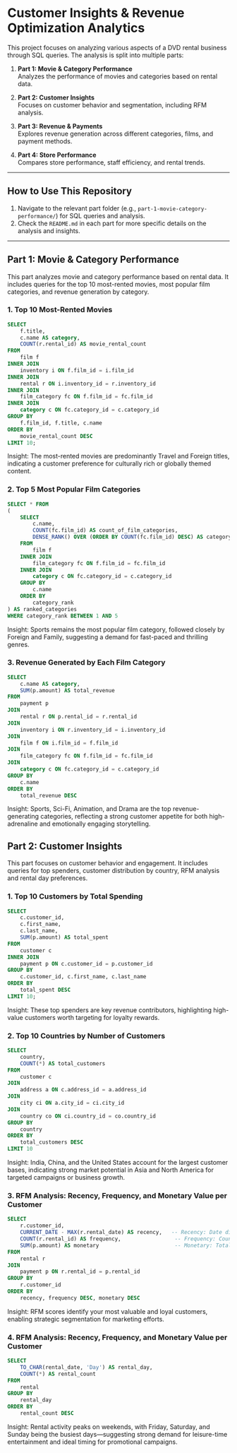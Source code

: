 # Customer Insights & Revenue Optimization Analytics

This project focuses on analyzing various aspects of a DVD rental business through SQL queries. The analysis is split into multiple parts:

1. **Part 1: Movie & Category Performance**  
   Analyzes the performance of movies and categories based on rental data.

2. **Part 2: Customer Insights**  
   Focuses on customer behavior and segmentation, including RFM analysis.

3. **Part 3: Revenue & Payments**  
   Explores revenue generation across different categories, films, and payment methods.

4. **Part 4: Store Performance**  
   Compares store performance, staff efficiency, and rental trends.

---

## How to Use This Repository

1. Navigate to the relevant part folder (e.g., `part-1-movie-category-performance/`) for SQL queries and analysis.
2. Check the `README.md` in each part for more specific details on the analysis and insights.

---

## Part 1: Movie & Category Performance

This part analyzes movie and category performance based on rental data. It includes queries for the top 10 most-rented movies, most popular film categories, and revenue generation by category.

### 1. Top 10 Most-Rented Movies

```sql
SELECT 
    f.title,
    c.name AS category,
    COUNT(r.rental_id) AS movie_rental_count
FROM 
    film f
INNER JOIN 
    inventory i ON f.film_id = i.film_id
INNER JOIN 
    rental r ON i.inventory_id = r.inventory_id
INNER JOIN 
    film_category fc ON f.film_id = fc.film_id
INNER JOIN 
    category c ON fc.category_id = c.category_id  
GROUP BY 
    f.film_id, f.title, c.name
ORDER BY 
    movie_rental_count DESC
LIMIT 10;
```
Insight: The most-rented movies are predominantly Travel and Foreign titles, indicating a customer preference for culturally rich or globally themed content.


### 2. Top 5 Most Popular Film Categories

```sql
SELECT * FROM 
(
    SELECT 
        c.name, 
        COUNT(fc.film_id) AS count_of_film_categories,
        DENSE_RANK() OVER (ORDER BY COUNT(fc.film_id) DESC) AS category_rank
    FROM 
        film f
    INNER JOIN 
        film_category fc ON f.film_id = fc.film_id
    INNER JOIN 
        category c ON fc.category_id = c.category_id
    GROUP BY 
        c.name
    ORDER BY 
        category_rank
) AS ranked_categories
WHERE category_rank BETWEEN 1 AND 5
```
Insight: Sports remains the most popular film category, followed closely by Foreign and Family, suggesting a demand for fast-paced and thrilling genres.

### 3. Revenue Generated by Each Film Category

```sql
SELECT 
    c.name AS category,
    SUM(p.amount) AS total_revenue
FROM 
    payment p
JOIN 
    rental r ON p.rental_id = r.rental_id
JOIN 
    inventory i ON r.inventory_id = i.inventory_id
JOIN 
    film f ON i.film_id = f.film_id
JOIN 
    film_category fc ON f.film_id = fc.film_id
JOIN 
    category c ON fc.category_id = c.category_id
GROUP BY 
    c.name
ORDER BY 
    total_revenue DESC
```
Insight: Sports, Sci-Fi, Animation, and Drama are the top revenue-generating categories, reflecting a strong customer appetite for both high-adrenaline and emotionally engaging storytelling.

## Part 2: Customer Insights

This part focuses on customer behavior and engagement. It includes queries for top spenders, customer distribution by country, RFM analysis and rental day preferences.

### 1. Top 10 Customers by Total Spending

```sql
SELECT 
    c.customer_id,
    c.first_name,
    c.last_name,
    SUM(p.amount) AS total_spent
FROM 
    customer c
INNER JOIN 
    payment p ON c.customer_id = p.customer_id
GROUP BY 
    c.customer_id, c.first_name, c.last_name
ORDER BY 
    total_spent DESC
LIMIT 10;
```
Insight: These top spenders are key revenue contributors, highlighting high-value customers worth targeting for loyalty rewards.


### 2. Top 10 Countries by Number of Customers

```sql
SELECT 
    country,
    COUNT(*) AS total_customers
FROM 
    customer c 
JOIN 
    address a ON c.address_id = a.address_id  
JOIN 
    city ci ON a.city_id = ci.city_id 
JOIN 
    country co ON ci.country_id = co.country_id
GROUP BY 
    country
ORDER BY 
    total_customers DESC
LIMIT 10
```
Insight: India, China, and the United States account for the largest customer bases, indicating strong market potential in Asia and North America for targeted campaigns or business growth.

### 3. RFM Analysis: Recency, Frequency, and Monetary Value per Customer

```sql
SELECT 
    r.customer_id,
    CURRENT_DATE - MAX(r.rental_date) AS recency,   -- Recency: Date difference between today and most recent rental date
    COUNT(r.rental_id) AS frequency,                 -- Frequency: Count of rentals per customer
    SUM(p.amount) AS monetary                        -- Monetary: Total amount spent by the customer
FROM 
    rental r
JOIN 
    payment p ON r.rental_id = p.rental_id
GROUP BY 
    r.customer_id
ORDER BY 
    recency, frequency DESC, monetary DESC
```
Insight: RFM scores identify your most valuable and loyal customers, enabling strategic segmentation for marketing efforts.

### 4. RFM Analysis: Recency, Frequency, and Monetary Value per Customer

```sql
SELECT 
    TO_CHAR(rental_date, 'Day') AS rental_day,
    COUNT(*) AS rental_count
FROM 
    rental
GROUP BY 
    rental_day
ORDER BY 
    rental_count DESC
```
Insight: Rental activity peaks on weekends, with Friday, Saturday, and Sunday being the busiest days—suggesting strong demand for leisure-time entertainment and ideal timing for promotional campaigns.










